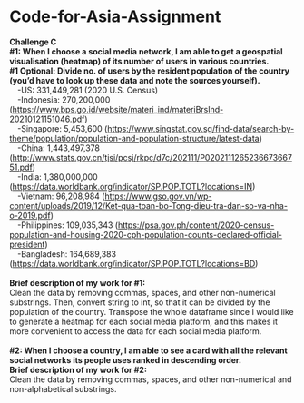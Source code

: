 # Code-for-Asia-Assignment
**Challenge C<br/>**
**#1: When I choose a social media network, I am able to get a geospatial visualisation (heatmap) of its number of users in various countries.<br/>**
**#1 Optional: Divide no. of users by the resident population of the country (you’d have to look up these data and note the sources yourself).<br/>**
&emsp;-US:  331,449,281 (2020 U.S. Census)<br/>
&emsp;-Indonesia: 270,200,000 (https://www.bps.go.id/website/materi_ind/materiBrsInd-20210121151046.pdf)<br/>
&emsp;-Singapore: 	5,453,600 (https://www.singstat.gov.sg/find-data/search-by-theme/population/population-and-population-structure/latest-data)<br/>
&emsp;-China: 1,443,497,378 (http://www.stats.gov.cn/tjsj/pcsj/rkpc/d7c/202111/P020211126523667366751.pdf)<br/>
&emsp;-India: 1,380,000,000 (https://data.worldbank.org/indicator/SP.POP.TOTL?locations=IN)<br/>
&emsp;-Vietnam: 96,208,984 (https://www.gso.gov.vn/wp-content/uploads/2019/12/Ket-qua-toan-bo-Tong-dieu-tra-dan-so-va-nha-o-2019.pdf)<br/>
&emsp;-Philippines: 109,035,343 (https://psa.gov.ph/content/2020-census-population-and-housing-2020-cph-population-counts-declared-official-president)<br/>
&emsp;-Bangladesh: 164,689,383 (https://data.worldbank.org/indicator/SP.POP.TOTL?locations=BD)<br/><br/>
**Brief description of my work for #1:<br/>**
Clean the data by removing commas, spaces, and other non-numerical substrings. Then, convert string to int, so that it can be divided by the population of the country. Transpose the whole dataframe since I would like to generate a heatmap for each social media platform, and this makes it more convenient to access the data for each social media platform. <br/><br/>
**#2: When I choose a country, I am able to see a card with all the relevant social networks its people uses ranked in descending order.<br/>**
**Brief description of my work for #2:<br/>**
Clean the data by removing commas, spaces, and other non-numerical and non-alphabetical substrings. 
